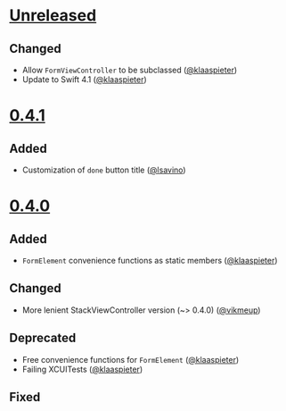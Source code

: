 # [Unreleased]

## Changed

- Allow `FormViewController` to be subclassed ([@klaaspieter])
- Update to Swift 4.1 ([@klaaspieter])

# [0.4.1]

## Added

- Customization of `done` button title ([@lsavino])

# [0.4.0]

## Added

- `FormElement` convenience functions as static members ([@klaaspieter])

## Changed

- More lenient StackViewController version (~> 0.4.0) ([@vikmeup])

## Deprecated

- Free convenience functions for `FormElement` ([@klaaspieter])
- Failing XCUITests ([@klaaspieter])

## Fixed

[Unreleased]: https://github.com/seedco/formalist/compare/0.4.1...HEAD
[0.4.1]: https://github.com/seedco/formalist/compare/0.4.0...0.4.1
[0.4.0]: https://github.com/seedco/formalist/compare/0.3.3...0.4.0

[@klaaspieter]: https://github.com/klaaspieter
[@lsavino]: https://github.com/lsavino
[@vikmeup]: https://github.com/vikmeup

